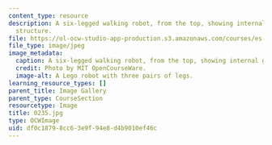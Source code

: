 ```yaml
---
content_type: resource
description: A six-legged walking robot, from the top, showing internal gears and
  structure.
file: https://ol-ocw-studio-app-production.s3.amazonaws.com/courses/es-293-lego-robotics-spring-2007/df0c18798cc63e9f94e8d4b9010ef46c_0235.jpg
file_type: image/jpeg
image_metadata:
  caption: A six-legged walking robot, from the top, showing internal gears and structure.
  credit: Photo by MIT OpenCourseWare.
  image-alt: A Lego robot with three pairs of legs.
learning_resource_types: []
parent_title: Image Gallery
parent_type: CourseSection
resourcetype: Image
title: 0235.jpg
type: OCWImage
uid: df0c1879-8cc6-3e9f-94e8-d4b9010ef46c
---
```

